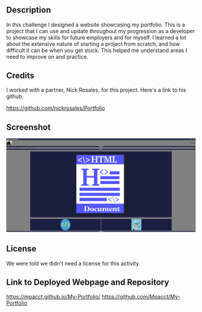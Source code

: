 # <My Portfolio>

## Description

In this challenge I designed a website showcasing my portfolio.  This is a project that I can use and update throughout my progression as a developer to showcase my skills for future employers and for myself.  I learned a lot about the extensive nature of starting a project from scratch, and how difficult it can be when you get stuck.  This helped me understand areas I need to improve on and practice.

## Credits

I worked with a partner, Nick Rosales, for this project.  Here's a link to his github.

https://github.com/nickrosales/Portfolio

## Screenshot

![screenshot of completed page](./assets/images/Screenshot1.png)

## License

We were told we didn't need a license for this activity.

## Link to Deployed Webpage and Repository
https://mpacct.github.io/My-Portfolio/
https://github.com/Mpacct/My-Portfolio
